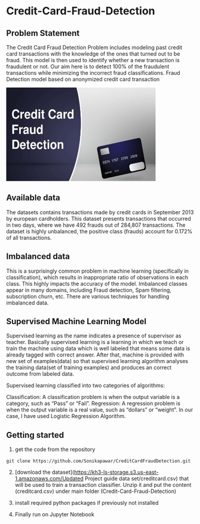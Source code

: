 # Credit-Card-Fraud-Detection

## Problem Statement

The Credit Card Fraud Detection Problem includes modeling past credit card transactions with the knowledge of the ones that turned out to be fraud. This model is then used to identify whether a new transaction is fraudulent or not. Our aim here is to detect 100% of the fraudulent transactions while minimizing the incorrect fraud classifications.
Fraud Detection model based on anonymized credit card transaction

<img src="https://github.com/sagnikghoshcr7/images/blob/master/Credit%20Card%20Fraud%20Detection.jpg" width="400" height="250">

## Available data

The datasets contains transactions made by credit cards in September 2013 by european cardholders.
This dataset presents transactions that occurred in two days, where we have 492 frauds out of 284,807 transactions. The dataset is highly unbalanced, the positive class (frauds) account for 0.172% of all transactions.

## Imbalanced data

This is a surprisingly common problem in machine learning (specifically in classification), which results in inappropriate ratio of observations in each class. This highly impacts the accuracy of the model.
Imbalanced classes appear in many domains, including Fraud detection, Spam filtering, subscription churn, etc.
There are various techniques for handling imbalanced data.

## Supervised Machine Learning Model

Supervised learning as the name indicates a presence of supervisor as teacher. Basically supervised learning is a learning in which we teach or train the machine using data which is well labeled that means some data is already tagged with correct answer. After that, machine is provided with new set of examples(data) so that supervised learning algorithm analyses the training data(set of training examples) and produces an correct outcome from labeled data.

Supervised learning classified into two categories of algorithms:

Classification: A classification problem is when the output variable is a category, such as “Pass” or “Fail”.
Regression: A regression problem is when the output variable is a real value, such as “dollars” or “weight”.
In our case, I have used Logistic Regression Algorithm.

## Getting started

1. get the code from the repository
```
git clone https://github.com/Sonikapawar/CreditCardFraudDetection.git 
```
2. [download the dataset](https://kh3-ls-storage.s3.us-east-1.amazonaws.com/Updated Project guide data set/creditcard.csv) that will be used to train a transaction classifier. Unzip it and put the content (creditcard.csv) under main folder (Credit-Card-Fraud-Detection)

3. install required python packages if previously not installed

4. Finally run on Jupyter Notebook
